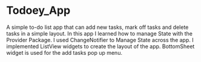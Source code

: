 # Todoey_App
  A simple to-do list app that can add new tasks, mark off tasks and delete tasks in a simple layout. In this app I learned how to manage State with the Provider Package. I used ChangeNotifier to Manage State across the app. I implemented ListView widgets to create the layout of the app.  BottomSheet widget is used for the add tasks pop up menu. 
